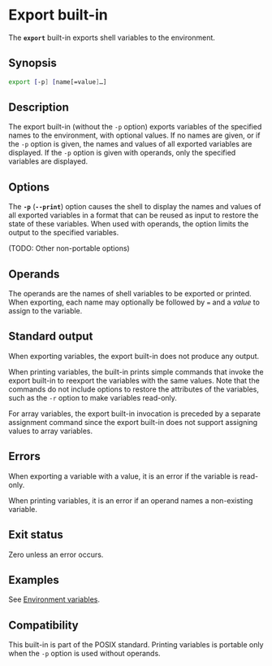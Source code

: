 # Export built-in

The **`export`** built-in exports shell variables to the environment.

## Synopsis

```sh
export [-p] [name[=value]…]
```

## Description

The export built-in (without the `-p` option) exports variables of the
specified names to the environment, with optional values. If no names are
given, or if the `-p` option is given, the names and values of all exported
variables are displayed. If the `-p` option is given with operands, only the
specified variables are displayed.

## Options

The **`-p`** (**`--print`**) option causes the shell to display the names and
values of all exported variables in a format that can be reused as input to
restore the state of these variables. When used with operands, the option
limits the output to the specified variables.

(TODO: Other non-portable options)

## Operands

The operands are the names of shell variables to be exported or printed.
When exporting, each name may optionally be followed by `=` and a *value* to
assign to the variable.

## Standard output

When exporting variables, the export built-in does not produce any output.

When printing variables, the built-in prints simple commands that invoke the
export built-in to reexport the variables with the same values.
Note that the commands do not include options to restore the attributes of
the variables, such as the `-r` option to make variables read-only.

For array variables, the export built-in invocation is preceded by a
separate assignment command since the export built-in does not support
assigning values to array variables.

## Errors

When exporting a variable with a value, it is an error if the variable is
read-only.

When printing variables, it is an error if an operand names a non-existing
variable.

## Exit status

Zero unless an error occurs.

## Examples

See [Environment variables](../language/parameters/variables.md#environment-variables).

## Compatibility

This built-in is part of the POSIX standard. Printing variables is portable
only when the `-p` option is used without operands.
